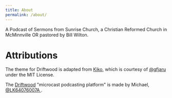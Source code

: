 ```yaml
---
title: About
permalink: /about/
---
```


A Podcast of Sermons from Sunrise Church, a Christian Reformed Church in McMinnville OR pastored by Bill Wilton.

# Attributions

The theme for Driftwood is adapted from [Kiko](http://github.com/gfjaru/Kiko), which is courtesy of [@gfjaru](https://twitter.com/gfjaru) under the MIT License.

The [Driftwood](https://github.com/LK64076007A/driftwood) "microcast podcasting platform" is made by Michael, [@LK64076007A ](https://twitter.com/LK64076007A).
